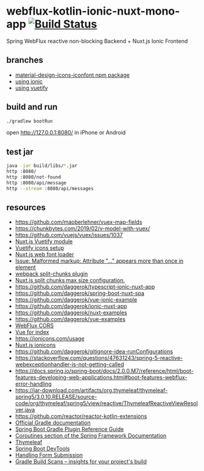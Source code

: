 # webflux-kotlin-ionic-nuxt-mono-app [![Build Status](https://travis-ci.org/daggerok/webflux-kotlin-ionic-nuxt-mono-app.svg?branch=master)](https://travis-ci.org/daggerok/webflux-kotlin-ionic-nuxt-mono-app)
Spring WebFlux reactive non-blocking Backend + Nuxt.js Ionic Frontend

## branches

* [material-design-icons-iconfont npm package](https://jossef.github.io/material-design-icons-iconfont/)
* [using ionic](https://github.com/daggerok/webflux-kotlin-ionic-nuxt-mono-app/tree/ionic)
* [using vuetify](https://github.com/daggerok/webflux-kotlin-ionic-nuxt-mono-app/tree/master)

## build and run

```bash
./gradlew bootRun
```

open http://127.0.0.1:8080/ in iPhone or Android

## test jar

```bash
java -jar build/libs/*.jar
http :8080/
http :8080/not-found
http :8080/api/message 
http --stream :8080/api/messages 
```

## resources

* https://github.com/maoberlehner/vuex-map-fields
* https://chunkbytes.com/2019/02/v-model-with-vuex/
* https://github.com/vuejs/vuex/issues/1037
* [Nuxt.js Vuetify module](https://github.com/nuxt-community/vuetify-module)
* [Vuetify icons setup](https://vuetifyjs.com/ru/customization/icons)
* [Nuxt.js web font loader](https://github.com/Developmint/nuxt-webfontloader)
* [Issue: Malformed markup: Attribute "..." appears more than once in element](https://github.com/thymeleaf/thymeleaf/issues/572)
* [webpack split-chunks plugin](https://webpack.js.org/plugins/split-chunks-plugin/)
* [Nuxt.js split chunks max size configuration.](https://github.com/nuxt/nuxt.js/issues/2201)
* https://github.com/daggerok/typescript-ionic-nuxt-app
* https://github.com/daggerok/spring-boot-nuxt-spa
* https://github.com/daggerok/vue-ionic-example
* https://github.com/daggerok/ionic-nuxt-app
* https://github.com/daggerok/nuxt-examples
* https://github.com/daggerok/vue-examples
* [WebFlux CORS](https://stackoverflow.com/a/49571895/1490636)
* [Vue for index](https://stackoverflow.com/a/52658488/1490636)
* https://ionicons.com/usage
* [Nuxt.js ionicons](https://www.youtube.com/watch?v=1TxCcWgoZbQ)
* https://github.com/daggerok/gitignore-idea-runConfigurations
* https://stackoverflow.com/questions/47631243/spring-5-reactive-webexceptionhandler-is-not-getting-called
* https://docs.spring.io/spring-boot/docs/2.0.0.M7/reference/html/boot-features-developing-web-applications.html#boot-features-webflux-error-handling
* https://jar-download.com/artifacts/org.thymeleaf/thymeleaf-spring5/3.0.10.RELEASE/source-code/org/thymeleaf/spring5/view/reactive/ThymeleafReactiveViewResolver.java
* https://github.com/reactor/reactor-kotlin-extensions
* [Official Gradle documentation](https://docs.gradle.org)
* [Spring Boot Gradle Plugin Reference Guide](https://docs.spring.io/spring-boot/docs/2.2.2.RELEASE/gradle-plugin/reference/html/)
* [Coroutines section of the Spring Framework Documentation](https://docs.spring.io/spring/docs/5.2.2.RELEASE/spring-framework-reference/languages.html#coroutines)
* [Thymeleaf](https://docs.spring.io/spring-boot/docs/2.2.2.RELEASE/reference/htmlsingle/#boot-features-spring-mvc-template-engines)
* [Spring Boot DevTools](https://docs.spring.io/spring-boot/docs/2.2.2.RELEASE/reference/htmlsingle/#using-boot-devtools)
* [Handling Form Submission](https://spring.io/guides/gs/handling-form-submission/)
* [Gradle Build Scans – insights for your project's build](https://scans.gradle.com#gradle)
